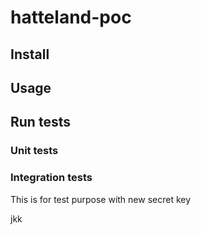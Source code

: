 # hatteland-poc

## Install

## Usage

## Run tests

### Unit tests

### Integration tests

This is for test purpose with new secret key

jkk
